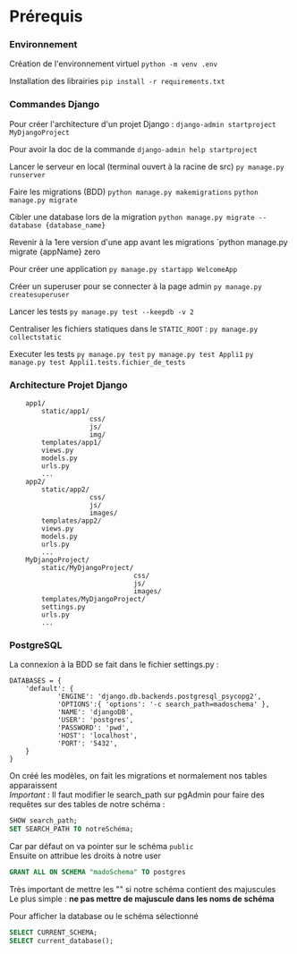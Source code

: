 # Prérequis

### Environnement

Création de l'environnement virtuel
`python -m venv .env`

Installation des librairies
`pip install -r requirements.txt`  


### Commandes Django

Pour créer l'architecture d'un projet Django :
`django-admin startproject MyDjangoProject`

Pour avoir la doc de la commande 
`django-admin help startproject`

Lancer le serveur en local (terminal ouvert à la racine de src)
`py manage.py runserver`

Faire les migrations (BDD)
`python manage.py makemigrations`
`python manage.py migrate`

Cibler une database lors de la migration
`python manage.py migrate --database {database_name}`

Revenir à la 1ere version d'une app avant les migrations
`python manage.py migrate {appName} zero

Pour créer une application
`py manage.py startapp WelcomeApp`

Créer un superuser pour se connecter à la page admin
`py manage.py createsuperuser`

Lancer les tests
`py manage.py test --keepdb -v 2`

Centraliser les fichiers statiques dans le `STATIC_ROOT` :
`py manage.py collectstatic`

Executer les tests
`py manage.py test`
`py manage.py test Appli1`
`py manage.py test Appli1.tests.fichier_de_tests`


### Architecture Projet Django 

```MyDjangoProject/src/
    app1/
        static/app1/
                    css/
                    js/
                    img/
        templates/app1/
        views.py
        models.py
        urls.py
        ...
    app2/
        static/app2/
                    css/
                    js/
                    images/
        templates/app2/
        views.py
        models.py
        urls.py
        ...
    MyDjangoProject/
        static/MyDjangoProject/
                               css/
                               js/
                               images/
        templates/MyDjangoProject/
        settings.py
        urls.py
        ...
```

### PostgreSQL

La connexion à la BDD se fait dans le fichier settings.py :
```
DATABASES = {
    'default': {
            'ENGINE': 'django.db.backends.postgresql_psycopg2',
            'OPTIONS':{ 'options': '-c search_path=madoschema' },
            'NAME': 'djangoDB',
            'USER': 'postgres',
            'PASSWORD': 'pwd',
            'HOST': 'localhost',
            'PORT': '5432',
    }
}
```
On créé les modèles, on fait les migrations et normalement nos tables apparaissent  
*Important* : Il faut modifier le search_path sur pgAdmin pour faire des requêtes sur des tables de notre schéma :
```sql
SHOW search_path;
SET SEARCH_PATH TO notreSchéma;
```
Car par défaut on va pointer sur le schéma `public`  
Ensuite on attribue les droits à notre user

```sql
GRANT ALL ON SCHEMA "madoSchema" TO postgres
```
Très important de mettre les "" si notre schéma contient des majuscules  
Le plus simple : **ne pas mettre de majuscule dans les noms de schéma**

Pour afficher la database ou le schéma sélectionné

```sql
SELECT CURRENT_SCHEMA;
SELECT current_database();
```


